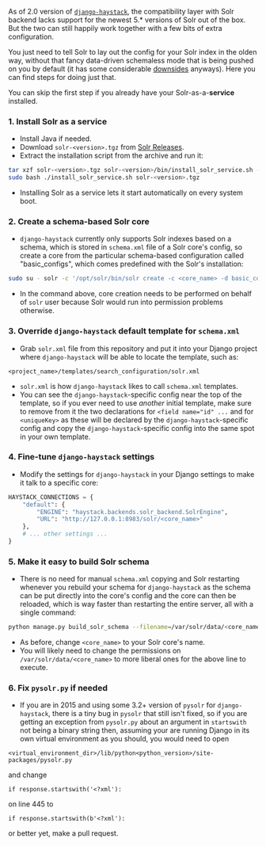 As of 2.0 version of [`django-haystack`](https://github.com/django-haystack/django-haystack), the compatibility layer with Solr backend lacks support for the newest 5.* versions of Solr out of the box. But the two can still happily work together with a few bits of extra configuration.

You just need to tell Solr to lay out the config for your Solr index in the olden way, without that fancy data-driven schemaless mode that is being pushed on you by default (it has some considerable [downsides](http://www.slideshare.net/lucenerevolution/schemaless-solr-and-the-solr-schema-rest-api/12) anyways). Here you can find steps for doing just that.

You can skip the first step if you already have your Solr-as-a-**service** installed.

### 1. Install Solr as a service

* Install Java if needed.
* Download `solr-<version>.tgz` from [Solr Releases](http://www.us.apache.org/dist/lucene/solr/).
* Extract the installation script from the archive and run it:

```sh
tar xzf solr-<version>.tgz solr-<version>/bin/install_solr_service.sh --strip-components=2
sudo bash ./install_solr_service.sh solr-<version>.tgz
```

* Installing Solr as a service lets it start automatically on every system boot.

### 2. Create a schema-based Solr core

* `django-haystack` currently only supports Solr indexes based on a schema, which is stored in `schema.xml` file of a Solr core's config, so create a core from the particular schema-based configuration called "basic_configs", which comes predefined with the Solr's installation:

```sh
sudo su - solr -c '/opt/solr/bin/solr create -c <core_name> -d basic_configs'
```

* In the command above, core creation needs to be performed on behalf of `solr` user because Solr would run into permission problems otherwise.

### 3. Override `django-haystack` default template for `schema.xml`

* Grab `solr.xml` file from this repository and put it into your Django project where `django-haystack` will be able to locate the template, such as:

```
<project_name>/templates/search_configuration/solr.xml
```

* `solr.xml` is how `django-haystack` likes to call `schema.xml` templates.
* You can see the `django-haystack`-specific config near the top of the template, so if you ever need to use *another* initial template, make sure to remove from it the two declarations for `<field name="id" ...` and for `<uniqueKey>` as these will be declared by the `django-haystack`-specific config and copy the `django-haystack`-specific config into the same spot in your own template.

### 4. Fine-tune `django-haystack` settings

* Modify the settings for `django-haystack` in your Django settings to make it talk to a specific core:

```python
HAYSTACK_CONNECTIONS = {
    "default": {
        "ENGINE": "haystack.backends.solr_backend.SolrEngine",
        "URL": "http://127.0.0.1:8983/solr/<core_name>"
    },
    # ... other settings ...
}
```

### 5. Make it easy to build Solr schema

* There is no need for manual `schema.xml` copying and Solr restarting whenever you rebuild your schema for `django-haystack` as the schema can be put directly into the core's config and the core can then be reloaded, which is way faster than restarting the entire server, all with a single command:

```sh
python manage.py build_solr_schema --filename=/var/solr/data/<core_name>/conf/schema.xml && curl 'http://localhost:8983/solr/admin/cores?action=RELOAD&core=<core_name>&wt=json&indent=true'
```

* As before, change `<core_name>` to your Solr core's name.
* You will likely need to change the permissions on `/var/solr/data/<core_name>` to more liberal ones for the above line to execute.

### 6. Fix `pysolr.py` if needed

* If you are in 2015 and using some 3.2+ version of `pysolr` for `django-haystack`, there is a tiny bug in `pysolr` that still isn't fixed, so if you are getting an exception from `pysolr.py` about an argument in `startswith` not being a binary string then, assuming your are running Django in its own virtual environment as you should, you would need to open

```
<virtual_environment_dir>/lib/python<python_version>/site-packages/pysolr.py
```

and change

```
if response.startswith('<?xml'):
```

on line 445 to

```
if response.startswith(b'<?xml'):
```

or better yet, make a pull request.
